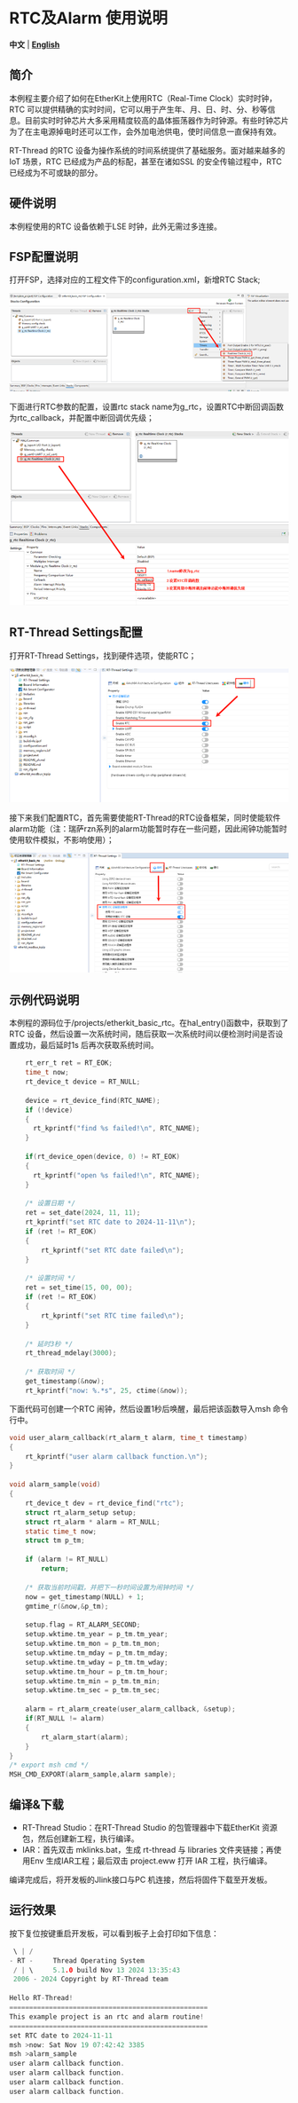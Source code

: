 # RTC及Alarm 使用说明

**中文** | [**English**](./README.md)

## 简介

本例程主要介绍了如何在EtherKit上使用RTC（Real-Time Clock）实时时钟，RTC 可以提供精确的实时时间，它可以用于产生年、月、日、时、分、秒等信息。目前实时时钟芯片大多采用精度较高的晶体振荡器作为时钟源。有些时钟芯片为了在主电源掉电时还可以工作，会外加电池供电，使时间信息一直保持有效。

RT-Thread 的RTC 设备为操作系统的时间系统提供了基础服务。面对越来越多的IoT 场景，RTC 已经成为产品的标配，甚至在诸如SSL 的安全传输过程中，RTC 已经成为不可或缺的部分。

## 硬件说明

本例程使用的RTC 设备依赖于LSE 时钟，此外无需过多连接。

## FSP配置说明

打开FSP，选择对应的工程文件下的configuration.xml，新增RTC Stack;

![image-20241126095958347](figures/image-20241126095958347.png)

下面进行RTC参数的配置，设置rtc stack name为g_rtc，设置RTC中断回调函数为rtc_callback，并配置中断回调优先级；

![image-20241126100015969](figures/image-20241126100015969.png)

## RT-Thread Settings配置

打开RT-Thread Settings，找到硬件选项，使能RTC；

![image-20241126100054404](figures/image-20241126100054404.png)

接下来我们配置RTC，首先需要使能RT-Thread的RTC设备框架，同时使能软件alarm功能（注：瑞萨rzn系列的alarm功能暂时存在一些问题，因此闹钟功能暂时使用软件模拟，不影响使用）；

![image-20241126100122281](figures/image-20241126100122281.png)

##  示例代码说明

本例程的源码位于/projects/etherkit_basic_rtc。在hal_entry()函数中，获取到了RTC 设备，然后设置一次系统时间，随后获取一次系统时间以便检测时间是否设置成功，最后延时1s 后再次获取系统时间。

```c
    rt_err_t ret = RT_EOK;
    time_t now;
    rt_device_t device = RT_NULL;

    device = rt_device_find(RTC_NAME);
    if (!device)
    {
      rt_kprintf("find %s failed!\n", RTC_NAME);
    }

    if(rt_device_open(device, 0) != RT_EOK)
    {
      rt_kprintf("open %s failed!\n", RTC_NAME);
    }

    /* 设置日期 */
    ret = set_date(2024, 11, 11);
    rt_kprintf("set RTC date to 2024-11-11\n");
    if (ret != RT_EOK)
    {
        rt_kprintf("set RTC date failed\n");
    }

    /* 设置时间 */
    ret = set_time(15, 00, 00);
    if (ret != RT_EOK)
    {
        rt_kprintf("set RTC time failed\n");
    }

    /* 延时3秒 */
    rt_thread_mdelay(3000);

    /* 获取时间 */
    get_timestamp(&now);
    rt_kprintf("now: %.*s", 25, ctime(&now));
```

下面代码可创建一个RTC 闹钟，然后设置1秒后唤醒，最后把该函数导入msh 命令行中。

```c
void user_alarm_callback(rt_alarm_t alarm, time_t timestamp)
{
    rt_kprintf("user alarm callback function.\n");
}

void alarm_sample(void)
{
    rt_device_t dev = rt_device_find("rtc");
    struct rt_alarm_setup setup;
    struct rt_alarm * alarm = RT_NULL;
    static time_t now;
    struct tm p_tm;

    if (alarm != RT_NULL)
        return;

    /* 获取当前时间戳，并把下一秒时间设置为闹钟时间 */
    now = get_timestamp(NULL) + 1;
    gmtime_r(&now,&p_tm);

    setup.flag = RT_ALARM_SECOND;
    setup.wktime.tm_year = p_tm.tm_year;
    setup.wktime.tm_mon = p_tm.tm_mon;
    setup.wktime.tm_mday = p_tm.tm_mday;
    setup.wktime.tm_wday = p_tm.tm_wday;
    setup.wktime.tm_hour = p_tm.tm_hour;
    setup.wktime.tm_min = p_tm.tm_min;
    setup.wktime.tm_sec = p_tm.tm_sec;

    alarm = rt_alarm_create(user_alarm_callback, &setup);
    if(RT_NULL != alarm)
    {
        rt_alarm_start(alarm);
    }
}
/* export msh cmd */
MSH_CMD_EXPORT(alarm_sample,alarm sample);

```

## 编译&下载

* RT-Thread Studio：在RT-Thread Studio 的包管理器中下载EtherKit 资源包，然后创建新工程，执行编译。
* IAR：首先双击 mklinks.bat，生成 rt-thread 与 libraries 文件夹链接；再使用Env 生成IAR工程；最后双击 project.eww 打开 IAR 工程，执行编译。

编译完成后，将开发板的Jlink接口与PC 机连接，然后将固件下载至开发板。

## 运行效果

按下复位按键重启开发板，可以看到板子上会打印如下信息：

```c
 \ | /
- RT -     Thread Operating System
 / | \     5.1.0 build Nov 13 2024 13:35:43
 2006 - 2024 Copyright by RT-Thread team

Hello RT-Thread!
==================================================
This example project is an rtc and alarm routine!
==================================================
set RTC date to 2024-11-11
msh >now: Sat Nov 19 07:42:42 3385
msh >alarm_sample
user alarm callback function.
user alarm callback function.
user alarm callback function.
user alarm callback function.
```
